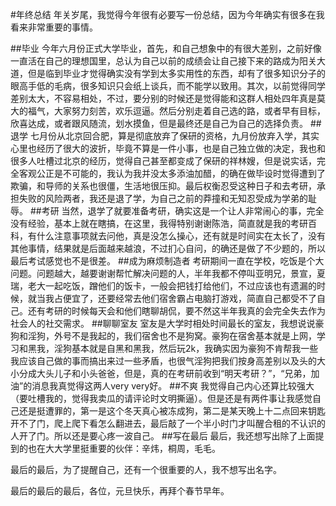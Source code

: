 #年终总结
年关岁尾，我觉得今年很有必要写一份总结，因为今年确实有很多在我看来非常重要的事情。

##毕业
今年六月份正式大学毕业，首先，和自己想象中的有很大差别，之前好像一直活在自己的理想国里，总认为自己以前的成绩会让自己接下来的路成为阳关大道，但是临到毕业才觉得确实没有学到太多实用性的东西，却有了很多知识分子的眼高手低的毛病，很多知识只会纸上谈兵，而不能学以致用。其次，以前觉得同学差别太大，不容易相处，不过，要分别的时候还是觉得能和这群人相处四年真是莫大的福气，大家努力刻苦，欢乐逗逼。然后分别走着自己选的路，或者早有目标，欣喜达成，或者跟风随流，划水摸鱼，但是最终还是自己为自己的选择负责。
##退学
七月份从北京回合肥，算是彻底放弃了保研的资格，九月份放弃入学，其实心里也经历了很大的波折，毕竟不算是一件小事，也是自己独立做的决定，我也和很多人吐槽过北京的经历，觉得自己甚至都变成了保研的祥林嫂，但是说实话，完全客观公正是不可能的，我认为我并没太多添油加醋，的确在做毕设时觉得遭到了欺骗，和导师的关系也很僵，生活地很压抑。最后权衡忍受这种日子和去考研，承担失败的风险两者，我还是退了学，为自己之前的莽撞和无知忍受成为学弟的耻辱。
##考研
当然，退学了就要准备考研，确实这是一个让人非常闹心的事，完全没有经验，基本上就在瞎搞，在这里，我得特别谢谢陈浩，简直就是我的考研百科，有什么注意事项就去问他，真是没怎么操心，还有就是时间实在太长了，没有其他事情，结果就是后面越来越浪，不过扪心自问，的确还是做了不少题的，所以最后考试感觉也不是很差。
##成为麻烦制造者
考研期间一直在学校，吃饭是个大问题。问题越大，越要谢谢帮忙解决问题的人，半年我都不停叫亚明兄，景宣，夏瑞，老大一起吃饭，蹭他们的饭卡，一般会把钱打给他们，不过应该也有遗漏的时候，就当我占便宜了，还要经常去他们宿舍霸占电脑打游戏，简直自己都受不了自己。还有考研的时候每天会和他们瞎聊胡侃，要不然这半年我真的会完全失去作为社会人的社交需求。
##聊聊室友
室友是大学时相处时间最长的室友，我想说说豪狗和淫狗，外号不是我起的，我们宿舍也不是狗窝。豪狗在宿舍基本就是上网，学习和黑我，淫狗基本就是自黑和黑我，然后玩2k，我确实因为豪狗不肯帮我一些我应该自己做的事而搞出来过一些矛盾，也很气淫狗把我们按身高差别以及头的大小分成大头儿子和小头爸爸，但是，真的在考研前收到“明天考研？”，“兄弟，加油”的消息我真觉得这两人very very好。
##不爽
我觉得自己内心还算比较强大（要吐槽我的，觉得我卖瓜的请评论时文明撕逼）。但是还是有两件事让我感觉自己还是挺遭罪的，第一是这个冬天真心被冻成狗，第二是某天晚上十二点回来钥匙开不了门，爬上爬下看怎么翻进去，最后敲了一个半小时门才叫醒合租的不认识的人开了门。所以还是要心疼一波自己。
##写在最后
最后，我还想写出除了上面提到的也在大大学里挺重要的伙伴：辛炜，桐周，毛毛。

最后的最后，为了提醒自己，还有一个很重要的人，我不想写出名字。

最后的最后的最后，各位，元旦快乐，再拜个春节早年。